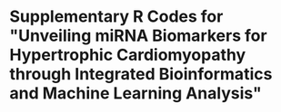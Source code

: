 # Supplementary R Codes for "Unveiling miRNA Biomarkers for Hypertrophic Cardiomyopathy through Integrated Bioinformatics and Machine Learning Analysis" 

